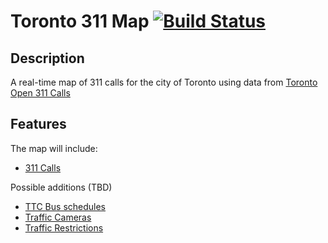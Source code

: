 Toronto 311 Map [![Build Status](https://travis-ci.org/yluo1993/Toronto_311_Map.png?branch=master)](https://travis-ci.org/yluo1993/Toronto_311_Map)
====================

## Description

A real-time map of 311 calls for the city of Toronto using data from [ Toronto Open 311 Calls](http://www1.toronto.ca/wps/portal/contentonly?vgnextoid=09127a0c38466310VgnVCM1000003dd60f89RCRD&vgnextchannel=1a66e03bb8d1e310VgnVCM10000071d60f89RCRD)

## Features

The map will include: 

* [311 Calls](http://www1.toronto.ca/wps/portal/contentonly?vgnextoid=09127a0c38466310VgnVCM1000003dd60f89RCRD&vgnextchannel=1a66e03bb8d1e310VgnVCM10000071d60f89RCRD)

Possible additions (TBD)

* [TTC Bus schedules](http://www1.toronto.ca/wps/portal/contentonly?vgnextoid=4427790e6f21d210VgnVCM1000003dd60f89RCRD&vgnextchannel=7807e03bb8d1e310VgnVCM10000071d60f89RCRD)
* [Traffic Cameras](http://www1.toronto.ca/wps/portal/contentonly?vgnextoid=9525a89f92491410VgnVCM10000071d60f89RCRD&vgnextchannel=7807e03bb8d1e310VgnVCM10000071d60f89RCRD)
* [Traffic Restrictions](http://www1.toronto.ca/wps/portal/contentonly?vgnextoid=593869c663f5b210VgnVCM1000003dd60f89RCRD&vgnextchannel=7807e03bb8d1e310VgnVCM10000071d60f89RCRD)



